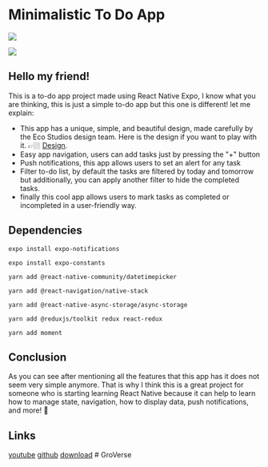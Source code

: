 # Minimalistic To Do App

[![](https://upload.wikimedia.org/wikipedia/commons/thumb/0/0f/Available_on_the_App_Store_%28black%29_SVG.svg/90px-Available_on_the_App_Store_%28black%29_SVG.svg.png)](https://apps.apple.com/us/app/minima-task-manager/id1612121187)

[![](https://i.ytimg.com/vi/1cSWQElaD2o/maxresdefault.jpg)](https://www.youtube.com/watch?v=1cSWQElaD2o)

## Hello my friend!

This is a to-do app project made using React Native Expo, I know what you are thinking,
this is just a simple to-do app but this one is different!
let me explain:

- This app has a unique, simple, and beautiful design, made carefully by the Eco Studios design team. Here is the design if you want to play with it. 👉🏼 [Design](https://www.figma.com/community/file/1072981172023301059/TODO-App).
- Easy app navigation, users can add tasks just by pressing the "+" button
- Push notifications, this app allows users to set an alert for any task
- Filter to-do list, by default the tasks are filtered by today and tomorrow but additionally, you can apply another filter to hide the completed tasks.
- finally this cool app allows users to mark tasks as completed or incompleted in a user-friendly way.

## Dependencies

```
expo install expo-notifications

expo install expo-constants

yarn add @react-native-community/datetimepicker

yarn add @react-navigation/native-stack

yarn add @react-native-async-storage/async-storage

yarn add @reduxjs/toolkit redux react-redux

yarn add moment
```

## Conclusion

As you can see after mentioning all the features that this app has it does not seem very simple anymore.
That is why I think this is a great project for someone who is starting learning React Native because it can help to learn how to manage state,
navigation, how to display data, push notifications, and more! 🤯

## Links
  [youtube](https://www.youtube.com/watch?v=1cSWQElaD2o)
  [github](https://github.com/betomoedano/minimal-todo-app)
  [download](https://github.com/betomoedano/minimal-todo-app/archive/refs/heads/main.zip)
#   G r o V e r s e  
 